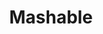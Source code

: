 ---
facebook: http://www.facebook.com/mashable
googleplus: https://plus.google.com/+Mashable
instagram: https://www.instagram.com/mashable/
linkedin: https://www.linkedin.com/company/mashable
logohandle: mashable
pinterest: https://www.pinterest.com/mashable/
sort: mashable
title: Mashable
tumblr: http://mashable.tumblr.com/
twitter: mashable
vine: https://vine.co/mashable
website: https://mashable.com/
wikipedia: https://en.wikipedia.org/wiki/Mashable
youtube: https://www.youtube.com/user/mashable
---